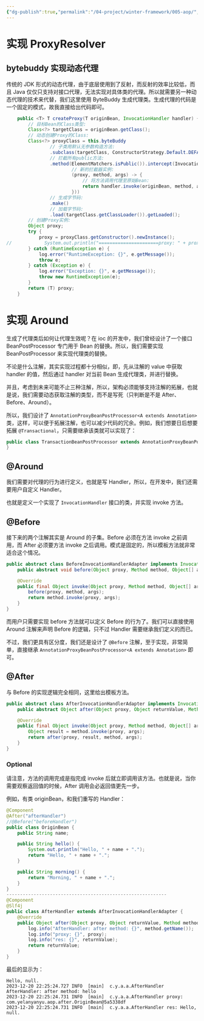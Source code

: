 ```yaml
---
{"dg-publish":true,"permalink":"/04-project/winter-framework/005-aop/","tags":["personal/blog"]}
---
```



# 实现 ProxyResolver
## bytebuddy 实现动态代理
传统的 JDK 形式的动态代理，由于底层使用到了反射，而反射的效率比较低，而且 Java 仅仅只支持对接口代理，无法实现对具体类的代理。所以就需要另一种动态代理的技术来代替，我们这里使用 ByteBuddy 生成代理类。生成代理的代码是一个固定的模式，故我直接给出代码即可。
```java
    public <T> T createProxy(T originBean, InvocationHandler handler) {
        // 目标Bean的Class类型:
        Class<?> targetClass = originBean.getClass();
        // 动态创建Proxy的Class:
        Class<?> proxyClass = this.byteBuddy
                // 子类用默认无参数构造方法:
                .subclass(targetClass, ConstructorStrategy.Default.DEFAULT_CONSTRUCTOR)
                // 拦截所有public方法:
                .method(ElementMatchers.isPublic()).intercept(InvocationHandlerAdapter.of(
                        // 新的拦截器实例:
                        (proxy, method, args) -> {
                            // 将方法调用代理至原始Bean:
                            return handler.invoke(originBean, method, args);
                        }))
                // 生成字节码:
                .make()
                // 加载字节码:
                .load(targetClass.getClassLoader()).getLoaded();
        // 创建Proxy实例:
        Object proxy;
        try {
            proxy = proxyClass.getConstructor().newInstance();
//            System.out.println("======================proxy: " + proxy);
        } catch (RuntimeException e) {
            log.error("RuntimeException: {}", e.getMessage());
            throw e;
        } catch (Exception e) {
            log.error("Exception: {}", e.getMessage());
            throw new RuntimeException(e);
        }
        return (T) proxy;
    }
```

# 实现 Around
生成了代理类后如何让代理生效呢？在 ioc 的开发中，我们曾经设计了一个接口 BeanPostProcessor 专门用于 Bean 的替换。所以，我们需要实现 BeanPostProcessor 来实现代理类的替换。

不论是什么注解，其实实现过程都十分相似，即，先从注解的 value 中获取 handler 的值，然后通过 handler 对当前 Bean 生成代理类，并进行替换。

并且，考虑到未来可能不止三种注解，所以，架构必须能够支持注解的拓展，也就是说，我们需要动态获取注解的类型，而不是写死（只判断是不是 After、Before、Around）。

所以，我们设计了 `AnnotationProxyBeanPostProcessor<A extends Annotation>` 类，这样，可以便于拓展注解，也可以减少代码的冗余。例如，我们想要日后想要拓展 `@Transactional`，只需要继承该类就可以实现了：

```java
public class TransactionBeanPostProcessor extends AnnotationProxyBeanPostProcessor<Transactional> {
}
```
## @Around
我们需要对代理的行为进行定义，也就是写 Handler，所以，在开发中，我们还需要用户自定义 Handler。

也就是定义一个实现了 `InvocationHandler` 接口的类，并实现 invoke 方法。
## @Before
接下来的两个注解其实是 Around 的子集。Before 必须在方法 invoke 之前调用，而 After 必须要方法 invoke 之后调用。模式是固定的，所以模板方法就非常适合这个情况。

```java
public abstract class BeforeInvocationHandlerAdapter implements InvocationHandler {
    public abstract void before(Object proxy, Method method, Object[] args);

    @Override
    public final Object invoke(Object proxy, Method method, Object[] args) throws Throwable {
        before(proxy, method, args);
        return method.invoke(proxy, args);
    }
}

```

而用户只需要实现 before 方法就可以定义 Before 的行为了。我们可以直接使用 Around 注解来声明 Before 的逻辑，只不过 Handler 需要继承我们定义的而已。

不过，我们更具有区分度，我们还是设计了 `@Before` 注解，至于实现，非常简单，直接继承 `AnnotationProxyBeanPostProcessor<A extends Annotation>` 即可。
## @After

与 Before 的实现逻辑完全相同，这里给出模板方法。
```java
public abstract class AfterInvocationHandlerAdapter implements InvocationHandler {
    public abstract Object after(Object proxy, Object returnValue, Method method, Object[] args);

    @Override
    public final Object invoke(Object proxy, Method method, Object[] args) throws Throwable {
        Object result = method.invoke(proxy, args);
        return after(proxy, result, method, args);
    }
}
```

### Optional
请注意，方法的调用完成是指完成 invoke 后就立即调用该方法。也就是说，当你需要观察返回值的时候，After 调用会必返回值更先一步。

例如，有类 originBean，和我们重写的 Handler：
```java
@Component
@After("afterHandler")
//@Before("beforeHandler")
public class OriginBean {
    public String name;

    public String hello() {
        System.out.println("Hello, " + name + ".");
        return "Hello, " + name + ".";
    }

    public String morning() {
        return "Morning, " + name + ".";
    }
}
-----------------------------------------------------------
@Component
@Slf4j
public class AfterHandler extends AfterInvocationHandlerAdapter {
    @Override
    public Object after(Object proxy, Object returnValue, Method method, Object[] args) {
        log.info("AfterHandler: after method: {}", method.getName());
        log.info("proxy: {}", proxy);
        log.info("res: {}", returnValue);
        return returnValue;
    }
}

```

最后的显示为：
```text
Hello, null.
2023-12-20 22:25:24.727 INFO  [main]  c.y.a.a.AfterHandler AfterHandler: after method: hello
2023-12-20 22:25:24.731 INFO  [main]  c.y.a.a.AfterHandler proxy: com.yelanyanyu.aop.after.OriginBean@5a5338df
2023-12-20 22:25:24.731 INFO  [main]  c.y.a.a.AfterHandler res: Hello, null.

```

